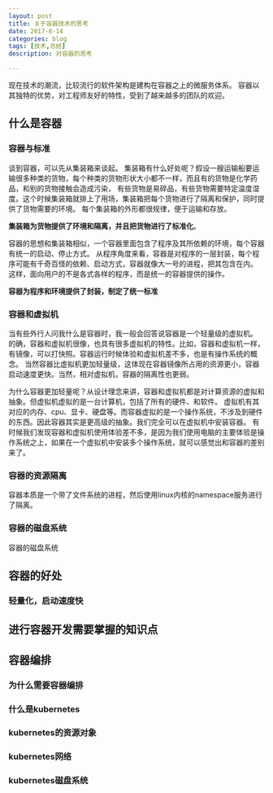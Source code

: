 ```yaml
---
layout: post
title: 关于容器技术的思考
date: 2017-8-14
categories: blog
tags: [技术,总结]
description: 对容器的思考

---
```


现在技术的潮流，比较流行的软件架构是建构在容器之上的微服务体系。
容器以其独特的优势，对工程师友好的特性，受到了越来越多的团队的欢迎。

## 什么是容器
### 容器与标准
谈到容器，可以先从集装箱来谈起。
集装箱有什么好处呢？假设一艘运输船要运输很多种类的货物，每个种类的货物形状大小都不一样，而且有的货物是化学药品，和别的货物接触会造成污染，
有些货物是易碎品，有些货物需要特定温度湿度。这个时候集装箱就排上了用场，集装箱把每个货物进行了隔离和保护，同时提供了货物需要的环境。
每个集装箱的外形都很规律，便于运输和存放。

**集装箱为货物提供了环境和隔离，并且把货物进行了标准化**。

容器的思想和集装箱相似，一个容器里面包含了程序及其所依赖的环境，每个容器有统一的启动、停止方式。
从程序角度来看，容器是对程序的一层封装，每个程序可能有千奇百怪的依赖、启动方式，容器就像大一号的进程，把其包含在内。
这样，面向用户的不是各式各样的程序，而是统一的容器提供的操作。 

**容器为程序和环境提供了封装，制定了统一标准**

### 容器和虚拟机
当有些外行人问我什么是容器时，我一般会回答说容器是一个轻量级的虚拟机。
的确，容器和虚拟机很像，也具有很多虚拟机的特性。比如，容器和虚拟机一样，有镜像，可以打快照。容器运行时候体验和虚拟机差不多，也是有操作系统的概念。
当然容器比虚拟机更加轻量级，这体现在容器镜像所占用的资源更小，容器启动速度更快。当然，相对虚拟机，容器的隔离性也更弱。

为什么容器更加轻量呢？从设计理念来讲，容器和虚拟机都是对计算资源的虚拟和抽象。但虚拟机虚拟的是一台计算机，包括了所有的硬件、和软件。
虚拟机有其对应的内存、cpu、显卡、硬盘等。而容器虚拟的是一个操作系统，不涉及到硬件的东西。因此容器其实是更高级的抽象。我们完全可以在虚拟机中安装容器。
有时候我们发现容器和虚拟机使用体验差不多，是因为我们使用电脑的主要体验是操作系统之上，如果在一个虚拟机中安装多个操作系统，就可以感觉出和容器的差别来了。

### 容器的资源隔离
容器本质是一个带了文件系统的进程，然后使用linux内核的namespace服务进行了隔离。


### 容器的磁盘系统
容器的磁盘系统


## 容器的好处
### 轻量化，启动速度快



## 进行容器开发需要掌握的知识点

## 容器编排

### 为什么需要容器编排
### 什么是kubernetes
### kubernetes的资源对象

### kubernetes网络

### kubernetes磁盘系统

